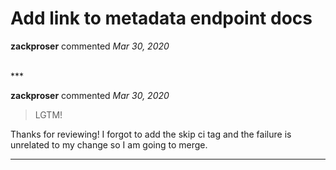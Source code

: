 # Add link to metadata endpoint docs

**zackproser** commented *Mar 30, 2020*


<br />
***


**zackproser** commented *Mar 30, 2020*

> LGTM!

Thanks for reviewing! I forgot to add the skip ci tag and the failure is unrelated to my change so I am going to merge.
***

